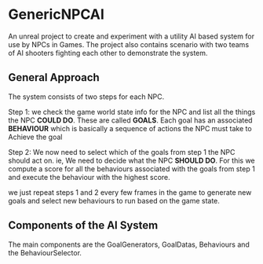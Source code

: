 # GenericNPCAI

An unreal project to create and experiment with a utility AI based system for use by NPCs in Games. The project also contains scenario with two teams of AI shooters fighting each other to demonstrate the system.


## General Approach
The system consists of two steps for each NPC.

Step 1:
we check the game world state info for the NPC and list all the things the NPC **COULD DO**. These are called **GOALS**. Each goal has an associated **BEHAVIOUR** which is basically a sequence of actions the NPC must take to Achieve the goal

Step 2:
We now need to select which of the goals from step 1 the NPC should act on. ie, We need to decide what the NPC **SHOULD DO**. For this we compute a score for all the behaviours associated with the goals from step 1 and execute the behaviour 
with the highest score.

we just repeat steps 1 and 2 every few frames in the game to generate new goals and select new behaviours to run based on the game state.


## Components of the AI System
The main components are the GoalGenerators, GoalDatas, Behaviours and the BehaviourSelector.




